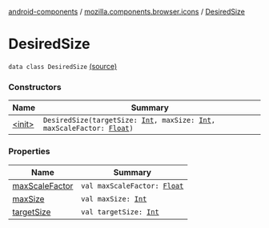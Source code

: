 [android-components](../../index.md) / [mozilla.components.browser.icons](../index.md) / [DesiredSize](./index.md)

# DesiredSize

`data class DesiredSize` [(source)](https://github.com/mozilla-mobile/android-components/blob/master/components/browser/icons/src/main/java/mozilla/components/browser/icons/DesiredSize.kt#L7)

### Constructors

| Name | Summary |
|---|---|
| [&lt;init&gt;](-init-.md) | `DesiredSize(targetSize: `[`Int`](https://kotlinlang.org/api/latest/jvm/stdlib/kotlin/-int/index.html)`, maxSize: `[`Int`](https://kotlinlang.org/api/latest/jvm/stdlib/kotlin/-int/index.html)`, maxScaleFactor: `[`Float`](https://kotlinlang.org/api/latest/jvm/stdlib/kotlin/-float/index.html)`)` |

### Properties

| Name | Summary |
|---|---|
| [maxScaleFactor](max-scale-factor.md) | `val maxScaleFactor: `[`Float`](https://kotlinlang.org/api/latest/jvm/stdlib/kotlin/-float/index.html) |
| [maxSize](max-size.md) | `val maxSize: `[`Int`](https://kotlinlang.org/api/latest/jvm/stdlib/kotlin/-int/index.html) |
| [targetSize](target-size.md) | `val targetSize: `[`Int`](https://kotlinlang.org/api/latest/jvm/stdlib/kotlin/-int/index.html) |
